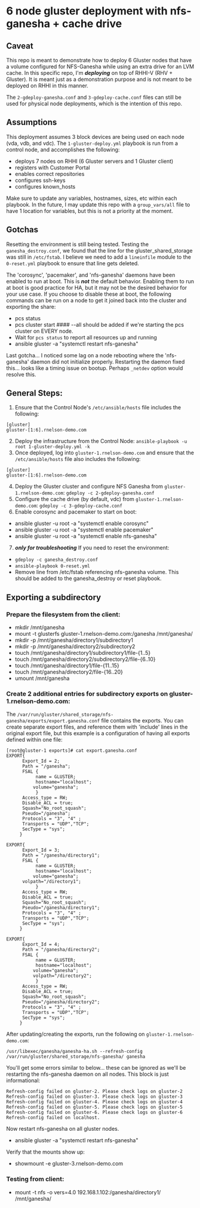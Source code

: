 # 6 node gluster deployment with nfs-ganesha + cache drive
## Caveat

This repo is meant to demonstrate how to deploy 6 Gluster nodes that have a volume configured for NFS-Ganesha while using an extra drive for an LVM cache. In this specific repo, I'm ***deploying*** on top of RHHI-V (RHV + Gluster). It is meant just as a demonstration purpose and is not meant to be deployed on RHHI in this manner.

The `2-gdeploy-ganesha.conf` and `3-gdeploy-cache.conf` files can still be used for physical node deployments, which is the intention of this repo.

## Assumptions

This deployment assumes 3 block devices are being used on each node (vda, vdb, and vdc). The `1-gluster-deploy.yml` playbook is run from a control node, and accomplishes the following:
  - deploys 7 nodes on RHHI (6 Gluster servers and 1 Gluster client)
  - registers with Customer Portal
  - enables correct repositories
  - configures ssh-keys
  - configures known_hosts

Make sure to update any variables, hostnames, sizes, etc within each playbook. In the future, I may update this repo with a `group_vars/all` file to have 1 location for variables, but this is not a priority at the moment.

## Gotchas

Resetting the environment is still being tested. Testing the `ganesha_destroy.conf`, we found that the line for the gluster_shared_storage was still in `/etc/fstab`. I believe we need to add a `lineinfile` module to the `0-reset.yml` playbook to ensure that line gets deleted.

The 'corosync', 'pacemaker', and 'nfs-ganesha' daemons have been enabled to run at boot. This is ***not*** the default behavior. Enabling them to run at boot is good practice for HA, but it may not be the desired behavior for your use case. If you choose to disable these at boot, the following commands can be run on a node to get it joined back into the cluster and exporting the share:

- pcs status
- pcs cluster start #### --all should be added if we're starting the pcs cluster on EVERY node.
- Wait for `pcs status` to report all resources up and running
- ansible gluster -a "systemctl restart nfs-ganesha"

Last gotcha... I noticed some lag on a node rebooting where the 'nfs-ganesha' daemon did not initialize properly. Restarting the daemon fixed this... looks like a timing issue on bootup. Perhaps `_netdev` option would resolve this.

## General Steps:
1. Ensure that the Control Node's `/etc/ansible/hosts` file includes the following:
```
[gluster]
gluster-[1:6].rnelson-demo.com
```
2. Deploy the infrastructure from the Control Node: `ansible-playbook -u root 1-gluster-deploy.yml -k`
3. Once deployed, log into `gluster-1.rnelson-demo.com` and ensure that the `/etc/ansible/hosts` file also includes the following:
```
[gluster]
gluster-[1:6].rnelson-demo.com
```
4. Deploy the Gluster cluster and configure NFS Ganesha from `gluster-1.rnelson-demo.com`: `gdeploy -c 2-gdeploy-ganesha.conf`
5. Configure the cache drive (by default, vdc) from `gluster-1.rnelson-demo.com`: `gdeploy -c 3-gdeploy-cache.conf`
6. Enable corosync and pacemaker to start on boot:
  - ansible gluster -u root -a "systemctl enable corosync"
  - ansible gluster -u root -a "systemctl enable pacemaker"
  - ansible gluster -u root -a "systemctl enable nfs-ganesha"
7. ***only for troubleshooting*** If you need to reset the environment:
  - `gdeploy -c ganesha_destroy.conf`
  - `ansible-playbook 0-reset.yml`
  - Remove line from /etc/fstab referencing nfs-ganesha volume. This should be added to the ganesha_destroy or reset playbook.

## Exporting a subdirectory
### Prepare the filesystem from the client:
- mkdir /mnt/ganesha
- mount -t glusterfs gluster-1.rnelson-demo.com:/ganesha /mnt/ganesha/
- mkdir -p /mnt/ganesha/directory1/subdirectory1
- mkdir -p /mnt/ganesha/directory2/subdirectory2
- touch /mnt/ganesha/directory1/subdirectory1/file-{1..5}
- touch /mnt/ganesha/directory2/subdirectory2/file-{6..10}
- touch /mnt/ganesha/directory1/file-{11..15}
- touch /mnt/ganesha/directory2/file-{16..20}
- umount /mnt/ganesha

### Create 2 additional entries for subdirectory exports on gluster-1.rnelson-demo.com:
The `/var/run/gluster/shared_storage/nfs-ganesha/exports/export.ganesha.conf` file contains the exports. You can create separate export files, and reference them with 'include' lines in the original export file, but this example is a configuration of having all exports defined within one file:
```
[root@gluster-1 exports]# cat export.ganesha.conf
EXPORT{
      Export_Id = 2;
      Path = "/ganesha";
      FSAL {
           name = GLUSTER;
           hostname="localhost";
          volume="ganesha";
           }
      Access_type = RW;
      Disable_ACL = true;
      Squash="No_root_squash";
      Pseudo="/ganesha";
      Protocols = "3", "4" ;
      Transports = "UDP","TCP";
      SecType = "sys";
     }

EXPORT{
      Export_Id = 3;
      Path = "/ganesha/directory1";
      FSAL {
           name = GLUSTER;
           hostname="localhost";
          volume="ganesha";
	  volpath="/directory1";
           }
      Access_type = RW;
      Disable_ACL = true;
      Squash="No_root_squash";
      Pseudo="/ganesha/directory1";
      Protocols = "3", "4" ;
      Transports = "UDP","TCP";
      SecType = "sys";
     }

EXPORT{
      Export_Id = 4;
      Path = "/ganesha/directory2";
      FSAL {
           name = GLUSTER;
           hostname="localhost";
          volume="ganesha";
          volpath="/directory2";
           }
      Access_type = RW;
      Disable_ACL = true;
      Squash="No_root_squash";
      Pseudo="/ganesha/directory2";
      Protocols = "3", "4" ;
      Transports = "UDP","TCP";
      SecType = "sys";
     }
```
After updating/creating the exports, run the following on `gluster-1.rnelson-demo.com`:
```
/usr/libexec/ganesha/ganesha-ha.sh --refresh-config /var/run/gluster/shared_storage/nfs-ganesha/ ganesha
```
You'll get some errors similar to below... these can be ignored as we'll be restarting the nfs-ganesha daemon on all nodes. This block is just informational:
```
Refresh-config failed on gluster-2. Please check logs on gluster-2
Refresh-config failed on gluster-3. Please check logs on gluster-3
Refresh-config failed on gluster-4. Please check logs on gluster-4
Refresh-config failed on gluster-5. Please check logs on gluster-5
Refresh-config failed on gluster-6. Please check logs on gluster-6
Refresh-config failed on localhost.
```
Now restart nfs-ganesha on all gluster nodes.
- ansible gluster -a "systemctl restart nfs-ganesha"

Verify that the mounts show up:
- showmount -e gluster-3.rnelson-demo.com

### Testing from client:
- mount -t nfs -o vers=4.0 192.168.1.102:/ganesha/directory1/ /mnt/ganesha/
